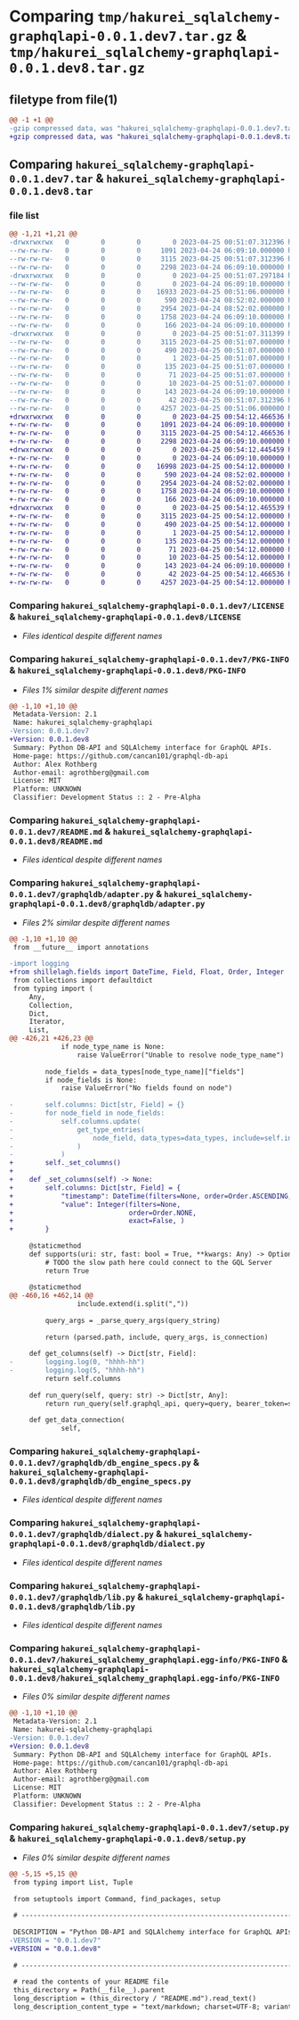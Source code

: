 # Comparing `tmp/hakurei_sqlalchemy-graphqlapi-0.0.1.dev7.tar.gz` & `tmp/hakurei_sqlalchemy-graphqlapi-0.0.1.dev8.tar.gz`

## filetype from file(1)

```diff
@@ -1 +1 @@
-gzip compressed data, was "hakurei_sqlalchemy-graphqlapi-0.0.1.dev7.tar", last modified: Tue Apr 25 00:51:07 2023, max compression
+gzip compressed data, was "hakurei_sqlalchemy-graphqlapi-0.0.1.dev8.tar", last modified: Tue Apr 25 00:54:12 2023, max compression
```

## Comparing `hakurei_sqlalchemy-graphqlapi-0.0.1.dev7.tar` & `hakurei_sqlalchemy-graphqlapi-0.0.1.dev8.tar`

### file list

```diff
@@ -1,21 +1,21 @@
-drwxrwxrwx   0        0        0        0 2023-04-25 00:51:07.312396 hakurei_sqlalchemy-graphqlapi-0.0.1.dev7/
--rw-rw-rw-   0        0        0     1091 2023-04-24 06:09:10.000000 hakurei_sqlalchemy-graphqlapi-0.0.1.dev7/LICENSE
--rw-rw-rw-   0        0        0     3115 2023-04-25 00:51:07.312396 hakurei_sqlalchemy-graphqlapi-0.0.1.dev7/PKG-INFO
--rw-rw-rw-   0        0        0     2298 2023-04-24 06:09:10.000000 hakurei_sqlalchemy-graphqlapi-0.0.1.dev7/README.md
-drwxrwxrwx   0        0        0        0 2023-04-25 00:51:07.297184 hakurei_sqlalchemy-graphqlapi-0.0.1.dev7/graphqldb/
--rw-rw-rw-   0        0        0        0 2023-04-24 06:09:10.000000 hakurei_sqlalchemy-graphqlapi-0.0.1.dev7/graphqldb/__init__.py
--rw-rw-rw-   0        0        0    16933 2023-04-25 00:51:06.000000 hakurei_sqlalchemy-graphqlapi-0.0.1.dev7/graphqldb/adapter.py
--rw-rw-rw-   0        0        0      590 2023-04-24 08:52:02.000000 hakurei_sqlalchemy-graphqlapi-0.0.1.dev7/graphqldb/db_engine_specs.py
--rw-rw-rw-   0        0        0     2954 2023-04-24 08:52:02.000000 hakurei_sqlalchemy-graphqlapi-0.0.1.dev7/graphqldb/dialect.py
--rw-rw-rw-   0        0        0     1758 2023-04-24 06:09:10.000000 hakurei_sqlalchemy-graphqlapi-0.0.1.dev7/graphqldb/lib.py
--rw-rw-rw-   0        0        0      166 2023-04-24 06:09:10.000000 hakurei_sqlalchemy-graphqlapi-0.0.1.dev7/graphqldb/types.py
-drwxrwxrwx   0        0        0        0 2023-04-25 00:51:07.311399 hakurei_sqlalchemy-graphqlapi-0.0.1.dev7/hakurei_sqlalchemy_graphqlapi.egg-info/
--rw-rw-rw-   0        0        0     3115 2023-04-25 00:51:07.000000 hakurei_sqlalchemy-graphqlapi-0.0.1.dev7/hakurei_sqlalchemy_graphqlapi.egg-info/PKG-INFO
--rw-rw-rw-   0        0        0      490 2023-04-25 00:51:07.000000 hakurei_sqlalchemy-graphqlapi-0.0.1.dev7/hakurei_sqlalchemy_graphqlapi.egg-info/SOURCES.txt
--rw-rw-rw-   0        0        0        1 2023-04-25 00:51:07.000000 hakurei_sqlalchemy-graphqlapi-0.0.1.dev7/hakurei_sqlalchemy_graphqlapi.egg-info/dependency_links.txt
--rw-rw-rw-   0        0        0      135 2023-04-25 00:51:07.000000 hakurei_sqlalchemy-graphqlapi-0.0.1.dev7/hakurei_sqlalchemy_graphqlapi.egg-info/entry_points.txt
--rw-rw-rw-   0        0        0       71 2023-04-25 00:51:07.000000 hakurei_sqlalchemy-graphqlapi-0.0.1.dev7/hakurei_sqlalchemy_graphqlapi.egg-info/requires.txt
--rw-rw-rw-   0        0        0       10 2023-04-25 00:51:07.000000 hakurei_sqlalchemy-graphqlapi-0.0.1.dev7/hakurei_sqlalchemy_graphqlapi.egg-info/top_level.txt
--rw-rw-rw-   0        0        0      143 2023-04-24 06:09:10.000000 hakurei_sqlalchemy-graphqlapi-0.0.1.dev7/pyproject.toml
--rw-rw-rw-   0        0        0       42 2023-04-25 00:51:07.312396 hakurei_sqlalchemy-graphqlapi-0.0.1.dev7/setup.cfg
--rw-rw-rw-   0        0        0     4257 2023-04-25 00:51:06.000000 hakurei_sqlalchemy-graphqlapi-0.0.1.dev7/setup.py
+drwxrwxrwx   0        0        0        0 2023-04-25 00:54:12.466536 hakurei_sqlalchemy-graphqlapi-0.0.1.dev8/
+-rw-rw-rw-   0        0        0     1091 2023-04-24 06:09:10.000000 hakurei_sqlalchemy-graphqlapi-0.0.1.dev8/LICENSE
+-rw-rw-rw-   0        0        0     3115 2023-04-25 00:54:12.466536 hakurei_sqlalchemy-graphqlapi-0.0.1.dev8/PKG-INFO
+-rw-rw-rw-   0        0        0     2298 2023-04-24 06:09:10.000000 hakurei_sqlalchemy-graphqlapi-0.0.1.dev8/README.md
+drwxrwxrwx   0        0        0        0 2023-04-25 00:54:12.445459 hakurei_sqlalchemy-graphqlapi-0.0.1.dev8/graphqldb/
+-rw-rw-rw-   0        0        0        0 2023-04-24 06:09:10.000000 hakurei_sqlalchemy-graphqlapi-0.0.1.dev8/graphqldb/__init__.py
+-rw-rw-rw-   0        0        0    16998 2023-04-25 00:54:12.000000 hakurei_sqlalchemy-graphqlapi-0.0.1.dev8/graphqldb/adapter.py
+-rw-rw-rw-   0        0        0      590 2023-04-24 08:52:02.000000 hakurei_sqlalchemy-graphqlapi-0.0.1.dev8/graphqldb/db_engine_specs.py
+-rw-rw-rw-   0        0        0     2954 2023-04-24 08:52:02.000000 hakurei_sqlalchemy-graphqlapi-0.0.1.dev8/graphqldb/dialect.py
+-rw-rw-rw-   0        0        0     1758 2023-04-24 06:09:10.000000 hakurei_sqlalchemy-graphqlapi-0.0.1.dev8/graphqldb/lib.py
+-rw-rw-rw-   0        0        0      166 2023-04-24 06:09:10.000000 hakurei_sqlalchemy-graphqlapi-0.0.1.dev8/graphqldb/types.py
+drwxrwxrwx   0        0        0        0 2023-04-25 00:54:12.465539 hakurei_sqlalchemy-graphqlapi-0.0.1.dev8/hakurei_sqlalchemy_graphqlapi.egg-info/
+-rw-rw-rw-   0        0        0     3115 2023-04-25 00:54:12.000000 hakurei_sqlalchemy-graphqlapi-0.0.1.dev8/hakurei_sqlalchemy_graphqlapi.egg-info/PKG-INFO
+-rw-rw-rw-   0        0        0      490 2023-04-25 00:54:12.000000 hakurei_sqlalchemy-graphqlapi-0.0.1.dev8/hakurei_sqlalchemy_graphqlapi.egg-info/SOURCES.txt
+-rw-rw-rw-   0        0        0        1 2023-04-25 00:54:12.000000 hakurei_sqlalchemy-graphqlapi-0.0.1.dev8/hakurei_sqlalchemy_graphqlapi.egg-info/dependency_links.txt
+-rw-rw-rw-   0        0        0      135 2023-04-25 00:54:12.000000 hakurei_sqlalchemy-graphqlapi-0.0.1.dev8/hakurei_sqlalchemy_graphqlapi.egg-info/entry_points.txt
+-rw-rw-rw-   0        0        0       71 2023-04-25 00:54:12.000000 hakurei_sqlalchemy-graphqlapi-0.0.1.dev8/hakurei_sqlalchemy_graphqlapi.egg-info/requires.txt
+-rw-rw-rw-   0        0        0       10 2023-04-25 00:54:12.000000 hakurei_sqlalchemy-graphqlapi-0.0.1.dev8/hakurei_sqlalchemy_graphqlapi.egg-info/top_level.txt
+-rw-rw-rw-   0        0        0      143 2023-04-24 06:09:10.000000 hakurei_sqlalchemy-graphqlapi-0.0.1.dev8/pyproject.toml
+-rw-rw-rw-   0        0        0       42 2023-04-25 00:54:12.466536 hakurei_sqlalchemy-graphqlapi-0.0.1.dev8/setup.cfg
+-rw-rw-rw-   0        0        0     4257 2023-04-25 00:54:12.000000 hakurei_sqlalchemy-graphqlapi-0.0.1.dev8/setup.py
```

### Comparing `hakurei_sqlalchemy-graphqlapi-0.0.1.dev7/LICENSE` & `hakurei_sqlalchemy-graphqlapi-0.0.1.dev8/LICENSE`

 * *Files identical despite different names*

### Comparing `hakurei_sqlalchemy-graphqlapi-0.0.1.dev7/PKG-INFO` & `hakurei_sqlalchemy-graphqlapi-0.0.1.dev8/PKG-INFO`

 * *Files 1% similar despite different names*

```diff
@@ -1,10 +1,10 @@
 Metadata-Version: 2.1
 Name: hakurei_sqlalchemy-graphqlapi
-Version: 0.0.1.dev7
+Version: 0.0.1.dev8
 Summary: Python DB-API and SQLAlchemy interface for GraphQL APIs.
 Home-page: https://github.com/cancan101/graphql-db-api
 Author: Alex Rothberg
 Author-email: agrothberg@gmail.com
 License: MIT
 Platform: UNKNOWN
 Classifier: Development Status :: 2 - Pre-Alpha
```

### Comparing `hakurei_sqlalchemy-graphqlapi-0.0.1.dev7/README.md` & `hakurei_sqlalchemy-graphqlapi-0.0.1.dev8/README.md`

 * *Files identical despite different names*

### Comparing `hakurei_sqlalchemy-graphqlapi-0.0.1.dev7/graphqldb/adapter.py` & `hakurei_sqlalchemy-graphqlapi-0.0.1.dev8/graphqldb/adapter.py`

 * *Files 2% similar despite different names*

```diff
@@ -1,10 +1,10 @@
 from __future__ import annotations
 
-import logging
+from shillelagh.fields import DateTime, Field, Float, Order, Integer
 from collections import defaultdict
 from typing import (
     Any,
     Collection,
     Dict,
     Iterator,
     List,
@@ -426,21 +426,23 @@
             if node_type_name is None:
                 raise ValueError("Unable to resolve node_type_name")
 
         node_fields = data_types[node_type_name]["fields"]
         if node_fields is None:
             raise ValueError("No fields found on node")
 
-        self.columns: Dict[str, Field] = {}
-        for node_field in node_fields:
-            self.columns.update(
-                get_type_entries(
-                    node_field, data_types=data_types, include=self.include
-                )
-            )
+        self._set_columns()
+
+    def _set_columns(self) -> None:
+        self.columns: Dict[str, Field] = {
+            "timestamp": DateTime(filters=None, order=Order.ASCENDING, exact=False),
+            "value": Integer(filters=None,
+                             order=Order.NONE,
+                             exact=False, )
+        }
 
     @staticmethod
     def supports(uri: str, fast: bool = True, **kwargs: Any) -> Optional[bool]:
         # TODO the slow path here could connect to the GQL Server
         return True
 
     @staticmethod
@@ -460,16 +462,14 @@
                 include.extend(i.split(","))
 
         query_args = _parse_query_args(query_string)
 
         return (parsed.path, include, query_args, is_connection)
 
     def get_columns(self) -> Dict[str, Field]:
-        logging.log(0, "hhhh-hh")
-        logging.log(5, "hhhh-hh")
         return self.columns
 
     def run_query(self, query: str) -> Dict[str, Any]:
         return run_query(self.graphql_api, query=query, bearer_token=self.bearer_token)
 
     def get_data_connection(
             self,
```

### Comparing `hakurei_sqlalchemy-graphqlapi-0.0.1.dev7/graphqldb/db_engine_specs.py` & `hakurei_sqlalchemy-graphqlapi-0.0.1.dev8/graphqldb/db_engine_specs.py`

 * *Files identical despite different names*

### Comparing `hakurei_sqlalchemy-graphqlapi-0.0.1.dev7/graphqldb/dialect.py` & `hakurei_sqlalchemy-graphqlapi-0.0.1.dev8/graphqldb/dialect.py`

 * *Files identical despite different names*

### Comparing `hakurei_sqlalchemy-graphqlapi-0.0.1.dev7/graphqldb/lib.py` & `hakurei_sqlalchemy-graphqlapi-0.0.1.dev8/graphqldb/lib.py`

 * *Files identical despite different names*

### Comparing `hakurei_sqlalchemy-graphqlapi-0.0.1.dev7/hakurei_sqlalchemy_graphqlapi.egg-info/PKG-INFO` & `hakurei_sqlalchemy-graphqlapi-0.0.1.dev8/hakurei_sqlalchemy_graphqlapi.egg-info/PKG-INFO`

 * *Files 0% similar despite different names*

```diff
@@ -1,10 +1,10 @@
 Metadata-Version: 2.1
 Name: hakurei-sqlalchemy-graphqlapi
-Version: 0.0.1.dev7
+Version: 0.0.1.dev8
 Summary: Python DB-API and SQLAlchemy interface for GraphQL APIs.
 Home-page: https://github.com/cancan101/graphql-db-api
 Author: Alex Rothberg
 Author-email: agrothberg@gmail.com
 License: MIT
 Platform: UNKNOWN
 Classifier: Development Status :: 2 - Pre-Alpha
```

### Comparing `hakurei_sqlalchemy-graphqlapi-0.0.1.dev7/setup.py` & `hakurei_sqlalchemy-graphqlapi-0.0.1.dev8/setup.py`

 * *Files 0% similar despite different names*

```diff
@@ -5,15 +5,15 @@
 from typing import List, Tuple
 
 from setuptools import Command, find_packages, setup
 
 # -----------------------------------------------------------------------------
 
 DESCRIPTION = "Python DB-API and SQLAlchemy interface for GraphQL APIs."
-VERSION = "0.0.1.dev7"
+VERSION = "0.0.1.dev8"
 
 # -----------------------------------------------------------------------------
 
 # read the contents of your README file
 this_directory = Path(__file__).parent
 long_description = (this_directory / "README.md").read_text()
 long_description_content_type = "text/markdown; charset=UTF-8; variant=GFM"
```

